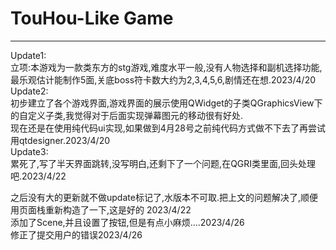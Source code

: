 # TouHou-Like Game
-----------
Update1:<br>
 立项:本游戏为一款类东方的stg游戏,难度水平一般,没有人物选择和副机选择功能,最乐观估计能制作5面,关底boss符卡数大约为2,3,4,5,6,剧情还在想.2023/4/20  <br>
Update2:<br>
 初步建立了各个游戏界面,游戏界面的展示使用QWidget的子类QGraphicsView下的自定义子类,我觉得对于后面实现弹幕图元的移动很有好处. <br>
 现在还是在使用纯代码ui实现,如果做到4月28号之前纯代码方式做不下去了再尝试用qtdesigner.2023/4/20  <br>
Update3:<br>
 累死了,写了半天界面跳转,没写明白,还剩下了一个问题,在QGRI类里面,回头处理吧.2023/4/22  <br>

 之后没有大的更新就不做update标记了,水版本不可取.把上文的问题解决了,顺便用页面栈重新构造了一下,这是好的 2023/4/22  <br>
 添加了Scene,并且设置了按钮,但是有点小麻烦....2023/4/26<br>
 修正了提交用户的错误2023/4/26<br>